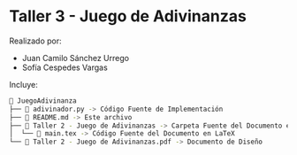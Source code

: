 # Taller 3 - Juego de Adivinanzas

Realizado por:

- Juan Camilo Sánchez Urrego
- Sofía Cespedes Vargas

Incluye:

```bash
 JuegoAdivinanza
├──  adivinador.py -> Código Fuente de Implementación
├──  README.md -> Este archivo
├──  Taller 2 - Juego de Adivinanzas -> Carpeta Fuente del Documento en LaTeX
│  └──  main.tex -> Código Fuente del Documento en LaTeX
└──  Taller 2 - Juego de Adivinanzas.pdf -> Documento de Diseño
```